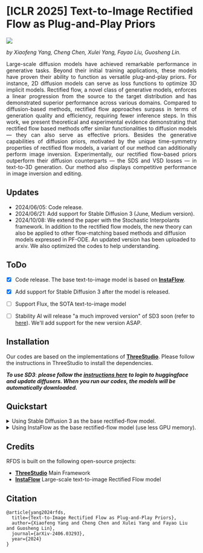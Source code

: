 # [ICLR 2025] Text-to-Image Rectified Flow as Plug-and-Play Priors
<div align="left">
<a href='https://arxiv.org/abs/2406.03293'><img src='https://img.shields.io/badge/arXiv-2406.03293-b31b1b.svg'></a> 
</div>

<p style='text-align: justify;'> 
<em>by Xiaofeng Yang, Cheng Chen, Xulei Yang, Fayao Liu, Guosheng Lin.</em>
</p><p style='text-align: justify;'> 
Large-scale diffusion models have achieved remarkable performance in generative tasks. Beyond their initial training applications, these models have proven their ability to function as versatile plug-and-play priors. For instance, 2D diffusion models can serve as loss functions to optimize 3D implicit models. Rectified flow, a novel class of generative models, enforces a linear progression from the source to the target distribution and has demonstrated superior performance across various domains. Compared to diffusion-based methods, rectified flow approaches surpass in terms of generation quality and efficiency, requiring fewer inference steps. In this work, we present theoretical and experimental evidence demonstrating that rectified flow based methods offer similar functionalities to diffusion models — they can also serve as effective priors. Besides the generative capabilities of diffusion priors, motivated by the unique time-symmetry properties of rectified flow models, a variant of our method can additionally perform image inversion. Experimentally, our rectified flow-based priors outperform their diffusion counterparts — the SDS and VSD losses — in text-to-3D generation. Our method also displays competitive performance in image inversion and editing.</p>

## Updates
- 2024/06/05: Code release.
- 2024/06/21: Add support for Stable Diffusion 3 (June, Medium version).
- 2024/10/08: We extend the paper with the Stochastic Interpolants framework. In addition to the rectified flow models, the new theory can also be applied to other flow-matching based methods and diffusion models expressed in PF-ODE. An updated version has been uploaded to arxiv. We also optimized the codes to help understanding.


## ToDo

- [x] Code release. The base text-to-image model is based on **[InstaFlow](https://github.com/gnobitab/InstaFlow)**.
- [x] Add support for Stable Diffusion 3 after the model is released.
- [ ] Support Flux, the SOTA text-to-image model
- [ ] Stability AI will release "a much improved version" of SD3 soon (refer to [here](https://twitter.com/StabilityAI/status/1809274936847933715)). We'll add support for the new version ASAP.



## Installation


Our codes are based on the implementations of **[ThreeStudio](https://github.com/threestudio-project/threestudio)**.
Please follow the instructions in ThreeStudio to install the dependencies.

**_To use SD3_**:
**_please follow the [instructions here](https://github.com/huggingface/diffusers/releases/tag/v0.29.0) to login to huggingface and update diffusers. When you run our codes, the models will be automatically downloaded._**


## Quickstart

<details>
  <summary>Using Stable Diffusion 3 as the base rectified-flow model.</summary>
    
### 2D Playground (SD3)
```
# run RFDS in 2D space for image generation
python 2dplayground_RFDS_sd3.py

# run RFDS-Rev in 2D space for image generation
python 2dplayground_RFDS_Rev_sd3.py

# run iRFDS in 2D space for image editing (requires 20g GPU memory)
python 2dplayground_iRFDS_sd3.py
```

### Text-to-3D with RFDS (SD3) (requires 46g GPU memory)
```
python launch.py --config configs/rfds_sd3.yaml --train --gpu 0 system.prompt_processor.prompt="A DSLR photo of a hamburger" 
```

### Text-to-3D with RFDS-Rev (SD3) (requires >46g GPU memory)
```
python launch.py --config configs/rfds-rev_sd3.yaml --train --gpu 0 system.prompt_processor.prompt="A DSLR photo of a hamburger" 
```

### Text-to-3D with RFDS-Rev, reduced memory usage (SD3) (able to run on 46g GPUs)
```
python launch.py --config configs/rfds-rev_sd3_low_memory.yaml --train --gpu 0 system.prompt_processor.prompt="A DSLR photo of a hamburger" 
```


## Results

### Optimization in 2D space (SD3)
Caption: A DSLR image of a hamburger
<table style="border: none;">
  <tr>
    <td style="text-align: center;">
      <img src="images/burger_2d_rfds_sd3.png" alt="RFDS" width="300" height="300"/>
      <br><em>RFDS</em>
    </td>
    <td style="text-align: center;">
      <img src="images/burger_2d_rfds-rev_sd3.png" alt="RFDS-Rev" width="300" height="300"/>
      <br><em>RFDS-Rev</em>
    </td>
  </tr>
</table>

### Text-to-3D with RFDS (NeRF backbone, SD3)

<table style="border: none;">
  <tr>
    <td style="text-align: center;">
      <img src="images/burger_rfds.gif" alt="A DSLR image of a hamburger" width="300" height="300"/>
      <br><em>A DSLR image of a hamburger</em>
    </td>
    <td style="text-align: center;">
      <img src="images/house_rfds.gif" alt="A 3d model of an adorable cottage with a thatched roof" width="300" height="300"/>
      <br><em>A 3d model of an adorable cottage with a thatched roof</em>
    </td>
  </tr>
</table>

### Text-to-3D with RFDS-Rev (NeRF backbone, SD3)

<table style="border: none;">
  <tr>
    <td style="text-align: center;">
      <img src="images/burger_rfds_rev.gif" alt="A DSLR image of a hamburger" width="300" height="300"/>
      <br><em>A DSLR image of a hamburger</em>
    </td>
    <td style="text-align: center;">
      <img src="images/house_rfds_rev.gif" alt="A 3d model of an adorable cottage with a thatched roof" width="300" height="300"/>
      <br><em>A 3d model of an adorable cottage with a thatched roof</em>
    </td>
  </tr>
</table>


### Text guided editing with iRFDS (SD3)
![Editing Results](images/editing_sd3.PNG)

### Remarks for SD3

- In SD3, the RFDS baseline already delivers great results. If your GPU memory is limited, it's recommended to use the RFDS baseline version.
- SD3 is not trained with reflow (check out the InstaFlow paper for more on that). So, we found it a bit tougher to do image inversion using iRFDS and SD3.
Additionally, the transformer backbone makes it difficult to replace objects with text control without using prompt-to-prompt.
</details>



<details>
  <summary>Using InstaFlow as the base rectified-flow model (use less GPU memory).</summary>
    
### 2D Playground (InstaFlow)
```
# run RFDS in 2D space for image generation
python 2dplayground_RFDS.py

# run RFDS-Rev in 2D space for image generation
python 2dplayground_RFDS_Rev.py

# run iRFDS in 2D space for image editing
python 2dplayground_iRFDS.py
```

### Text-to-3D with RFDS (InstaFlow)
```
python launch.py --config configs/rfds.yaml --train --gpu 0 system.prompt_processor.prompt="A DSLR photo of a hamburger" 
```

### Text-to-3D with RFDS-Rev (InstaFlow)
```
python launch.py --config configs/rfds-rev.yaml --train --gpu 0 system.prompt_processor.prompt="A DSLR photo of a hamburger" 
```

## Results

### Optimization in 2D space (InstaFlow)
Caption: an astronaut is riding a horse
<table style="border: none;">
  <tr>
    <td style="text-align: center;">
      <img src="images/RFDS_2d.png" alt="RFDS" width="300" height="300"/>
      <br><em>RFDS</em>
    </td>
    <td style="text-align: center;">
      <img src="images/RFDS_Rev_2d.png" alt="RFDS-Rev" width="300" height="300"/>
      <br><em>RFDS-Rev</em>
    </td>
  </tr>
</table>

### Text-to-3D with RFDS-Rev (NeRF backbone, InstaFlow)

<table style="border: none;">
  <tr>
    <td style="text-align: center;">
      <img src="images/A_DSLR_image_of_a_hamburger.gif" alt="A DSLR image of a hamburger" width="300" height="300"/>
      <br><em>A DSLR image of a hamburger</em>
    </td>
    <td style="text-align: center;">
      <img src="images/An_intricate_ceramic_vase_with_peonies_painted_on_it.gif" alt="An intricate ceramic vase with peonies painted on it" width="300" height="300"/>
      <br><em>An intricate ceramic vase with peonies painted on it</em>
    </td>
  </tr>
</table>

### Text guided editing with iRFDS (InstaFlow)
![Editing Results](images/editing.PNG)
</details>


## Credits

RFDS is built on the following open-source projects:
- **[ThreeStudio](https://github.com/threestudio-project/threestudio)** Main Framework
- **[InstaFlow](https://github.com/gnobitab/InstaFlow)** Large-scale text-to-image Rectified Flow model


## Citation
```
@article{yang2024rfds,
  title={Text-to-Image Rectified Flow as Plug-and-Play Priors},
  author={Xiaofeng Yang and Cheng Chen and Xulei Yang and Fayao Liu and Guosheng Lin},
  journal={arXiv-2406.03293},
  year={2024}
}
```
 
